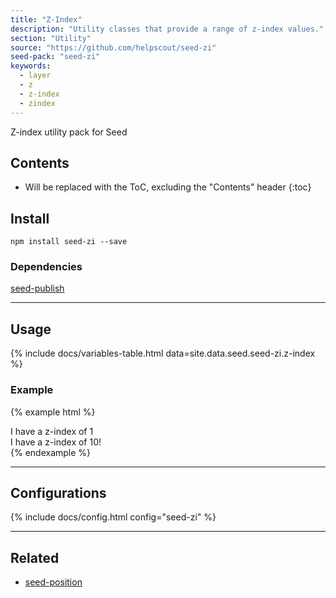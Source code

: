 ```yaml
---
title: "Z-Index"
description: "Utility classes that provide a range of z-index values."
section: "Utility"
source: "https://github.com/helpscout/seed-zi"
seed-pack: "seed-zi"
keywords:
  - layer
  - z
  - z-index
  - zindex
---
```


Z-index utility pack for Seed

## Contents

* Will be replaced with the ToC, excluding the "Contents" header
{:toc}

## Install

```
npm install seed-zi --save
```


### Dependencies

 [seed-publish](/seed/packs/seed-publish)



---



## Usage

{% include docs/variables-table.html data=site.data.seed.seed-zi.z-index %}


### Example

{% example html %}
<div class="u-pos-relative u-zi-1">
  I have a z-index of 1
</div>
<div class="u-pos-relative u-zi-10">
  I have a z-index of 10!
</div>
{% endexample %}



---



## Configurations

{% include docs/config.html config="seed-zi" %}



---



## Related

* [seed-position](/seed/packs/seed-position)
